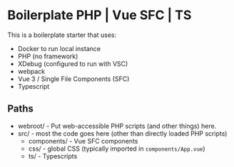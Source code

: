 # Boilerplate PHP | Vue SFC | TS

This is a boilerplate starter that uses:

* Docker to run local instance
* PHP (no framework)
* XDebug (configured to run with VSC)
* webpack
* Vue 3 / Single File Components (SFC)
* Typescript

## Paths

* webroot/ - Put web-accessible PHP scripts (and other things) here.
* src/ - most the code goes here (other than directly loaded PHP scripts)
  * components/ - Vue SFC components
  * css/ - global CSS (typically imported in `components/App.vue`)
  * ts/ - Typescripts
